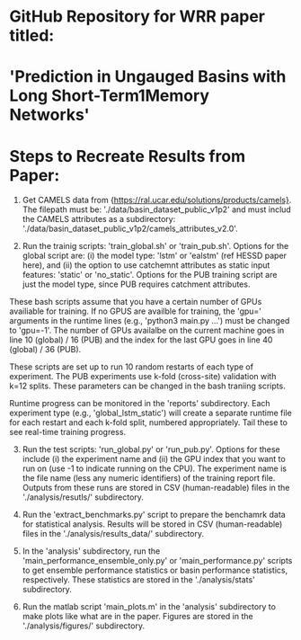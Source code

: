 # GitHub Repository for WRR paper titled:
# 'Prediction in Ungauged Basins with Long Short-Term1Memory Networks'

# Steps to Recreate Results from Paper:

1) Get CAMELS data from {https://ral.ucar.edu/solutions/products/camels}. The filepath must be: './data/basin_dataset_public_v1p2' and must includ the CAMELS attributes as a subdirectory: './data/basin_dataset_public_v1p2/camels_attributes_v2.0'.

2) Run the trainig scripts: 'train_global.sh' or 'train_pub.sh'. Options for the global script are: (i) the model type: 'lstm' or 'ealstm' (ref HESSD paper here), and (ii) the option to use catchemnt attributes as static input features: 'static' or 'no_static'. Options for the PUB training script are just the model type, since PUB requires catchment attributes.

These bash scripts assume that you have a certain number of GPUs availiable for training. If no GPUS are availble for training, the 'gpu=' arguments in the runtime lines (e.g., 'python3 main.py ...') must be changed to 'gpu=-1'. The number of GPUs availalbe on the current machine goes in line 10 (global) / 16 (PUB) and the index for the last GPU goes in line 40 (global) / 36 (PUB).

These scripts are set up to run 10 random restarts of each type of experiment. The PUB experiments use k-fold (cross-site) validation with k=12 splits. These parameters can be changed in the bash traniing scripts.

Runtime progress can be monitored in the 'reports' subdirectory. Each experiment type (e.g., 'global_lstm_static') will create a separate runtime file for each restart and each k-fold split, numbered appropriately. Tail these to see real-time training progress.

3) Run the test scripts: 'run_global.py' or 'run_pub.py'. Options for these include (i) the experiment name and (ii) the GPU index that you want to run on (use -1 to indicate running on the CPU). The experiment name is the file name (less any numeric identifiers) of the training report file. Outputs from these runs are stored in CSV (human-readable) files in the './analysis/resutls/' subdirectory.

4) Run the 'extract_benchmarks.py' script to prepare the benchamrk data for statistical analysis. Results will be stored in CSV (human-readable) files in the './analysis/results_data/' subdirectory.

5) In the 'analysis' subdirectory, run the 'main_performance_ensemble_only.py' or 'main_performance.py' scripts to get ensemble performance statistics or basin performance statistics, respectively. These statistics are stored in the './analysis/stats' subdirectory.

6) Run the matlab script 'main_plots.m' in the 'analysis' subdirectory to make plots like what are in the paper. Figures are stored in the './analysis/figures/' subdirectory.
 
